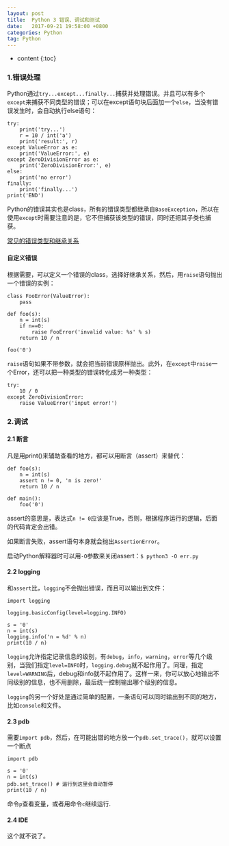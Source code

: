 ```yaml
---
layout: post
title:  Python 3 错误、调试和测试
date:   2017-09-21 19:58:00 +0800
categories: Python
tag: Python
---
```


* content
{:toc}

### 1.错误处理

Python通过`try...except...finally...`捕获并处理错误。并且可以有多个`except`来捕获不同类型的错误；可以在except语句块后面加一个`else`，当没有错误发生时，会自动执行else语句：

```
try:
    print('try...')
    r = 10 / int('a')
    print('result:', r)
except ValueError as e:
    print('ValueError:', e)
except ZeroDivisionError as e:
    print('ZeroDivisionError:', e)
else:
	print('no error')
finally:
    print('finally...')
print('END')
```

Python的错误其实也是class，所有的错误类型都继承自`BaseException`，所以在使用`except`时需要注意的是，它不但捕获该类型的错误，同时还把其子类也捕获。

[常见的错误类型和继承关系](https://docs.python.org/3/library/exceptions.html#exception-hierarchy)

#### 自定义错误

根据需要，可以定义一个错误的class，选择好继承关系，然后，用`raise`语句抛出一个错误的实例：

```
class FooError(ValueError):
    pass

def foo(s):
    n = int(s)
    if n==0:
        raise FooError('invalid value: %s' % s)
    return 10 / n

foo('0')
```

`raise`语句如果不带参数，就会把当前错误原样抛出。此外，在`except`中`raise`一个Error，还可以把一种类型的错误转化成另一种类型：

```
try:
    10 / 0
except ZeroDivisionError:
    raise ValueError('input error!')
```

### 2.调试

#### 2.1 断言

凡是用print()来辅助查看的地方，都可以用断言（assert）来替代：

```
def foo(s):
    n = int(s)
    assert n != 0, 'n is zero!'
    return 10 / n

def main():
    foo('0')
```

assert的意思是，表达式`n != 0`应该是True，否则，根据程序运行的逻辑，后面的代码肯定会出错。

如果断言失败，assert语句本身就会抛出`AssertionError`。

启动Python解释器时可以用`-O`参数来关闭assert：`$ python3 -O err.py`

#### 2.2 logging

和`assert`比，`logging`不会抛出错误，而且可以输出到文件：

```
import logging

logging.basicConfig(level=logging.INFO)

s = '0'
n = int(s)
logging.info('n = %d' % n)
print(10 / n)
```

`logging`允许指定记录信息的级别，有`debug`，`info`，`warning`，`error`等几个级别，当我们指定`level=INFO`时，`logging.debug`就不起作用了。同理，指定`level=WARNING`后，debug和info就不起作用了。这样一来，你可以放心地输出不同级别的信息，也不用删除，最后统一控制输出哪个级别的信息。

`logging`的另一个好处是通过简单的配置，一条语句可以同时输出到不同的地方，比如`console`和文件。

#### 2.3 pdb

需要`import pdb`，然后，在可能出错的地方放一个`pdb.set_trace()`，就可以设置一个断点

```
import pdb

s = '0'
n = int(s)
pdb.set_trace() # 运行到这里会自动暂停
print(10 / n)
```

命令`p`查看变量，或者用命令`c`继续运行.

#### 2.4 IDE

这个就不说了。

